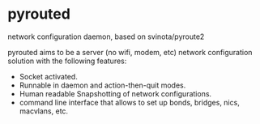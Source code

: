 pyrouted
========

network configuration daemon, based on svinota/pyroute2

pyrouted aims to be a server (no wifi, modem, etc) network configuration solution with the following features:

* Socket activated.
* Runnable in daemon and action-then-quit modes.
* Human readable Snapshotting of network configurations.
* command line interface that allows to set up bonds, bridges, nics, macvlans, etc.
